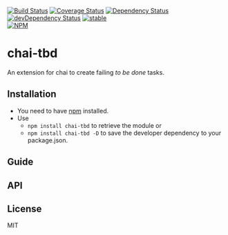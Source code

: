 [![Build Status][buildstatus-img]][buildstatus-url] [![Coverage Status][coverage-img]][coverage-url] [![Dependency Status][dependency-img]][dependency-url] [![devDependency Status][devDependency-img]][devDependency-url] [![stable][stable-img]][stability-url]  
[![NPM][nodei-img]][nodei-url]

# chai-tbd
An extension for chai to create failing *to be done* tasks.

## Installation

* You need to have [npm][npm] installed. 
* Use 
    * `npm install chai-tbd` to retrieve the module or 
    * `npm install chai-tbd -D` to save the developer dependency to your package.json.
	
## Guide

## API

## License

MIT

[npm]:http://npmjs.org/

[buildstatus-img]: https://travis-ci.org/pmentz/chai-tbd.svg?branch=master
[buildstatus-url]: https://travis-ci.org/pmentz/chai-tbd
[coverage-img]: https://coveralls.io/repos/pmentz/chai-tbd/badge.svg?service=github&branch=master
[coverage-url]: https://coveralls.io/github/pmentz/chai-tbd?branch=master
[dependency-img]: https://david-dm.org/pmentz/chai-tbd.svg
[dependency-url]: https://david-dm.org/pmentz/chai-tbd
[devDependency-img]: https://david-dm.org/pmentz/chai-tbd/dev-status.svg
[devDependency-url]: https://david-dm.org/pmentz/chai-tbd#info=devDependencies
[stable-img]: https://img.shields.io/badge/stability-2%20--%20stable-brightgreen.svg?style=flat-round
[stability-url]: https://iojs.org/api/documentation.html#documentation_stability_index
[nodei-img]: https://nodei.co/npm/chai-tbd.png?compact=true
[nodei-url]: https://nodei.co/npm/chai-tbd/